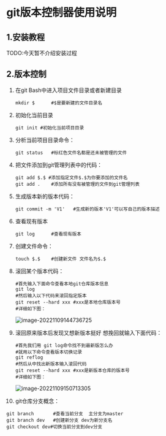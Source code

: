 # git版本控制器使用说明

## 1.安装教程

TODO:今天暂不介绍安装过程

## 2.版本控制

1. 在git Bash中进入项目文件目录或者新建目录

   ```shell
   mkdir $		#$是要新建的文件目录名
   ```

2. 初始化当前目录

   ```shell
   git init	#初始化当前项目目录
   ```

3. 分析当前项目目录命令：

   ```shell
   git status 	#标红色文件名都是还未被管理的文件
   ```

4. 把文件添加到git管理列表中的代码：

   ```shell
   git add $.$ #添加指定文件$.$为你要添加的文件名
   git add .	#添加所有没有被管理的文件到git管理列表
   ```

5. 生成版本新的版本代码：

   ```shell
   git commit -m 'V1'	#生成新的版本'V1'可以写自己的版本描述
   ```

6. 查看现有版本

   ```shell
   git log		#查看现有版本
   ```

7. 创建文件命令：

   ```shell
   touch $.$	#创建新文件 文件名为$.$
   ```

8. 滚回某个版本代码：

   ```shell
   #首先输入下面命令查看本地git仓库版本信息
   git log
   #然后输入以下代码来滚回指定版本
   git reset --hard xxx	#xxx是本地仓库版本号
   #详细如下图：
   ```

   ![image-20221109144736725](C:\Users\小白兔\AppData\Roaming\Typora\typora-user-images\image-20221109144736725.png)

9. 滚回原来版本后发现又想新版本挺好 想挽回就输入下面代码：

   ```shell
   #首先我们用 git log命令找不到最新版怎么办
   #就用以下命令查看版本切换记录
   git reflog
   #然后从中找出新版本输入滚回代码
   git reset --hard xxx	#xxx是新版本仓库的版本号
   #详细如下图：
   ```

   ![image-20221109150713305](C:\Users\小白兔\AppData\Roaming\Typora\typora-user-images\image-20221109150713305.png)

10. git仓库分支概念：

   ```shell
   git branch		#查看当前分支  主分支为master
   git branch dev 	#创建新分支 dev为新分支名
   git checkout dev#切换当前分支到dev分支
   ```

   
